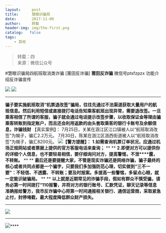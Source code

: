 ```yaml
---
layout:     post
title:      慧眼识骗局
date:       2017-11-09
author:     转载
header-img: img/the-first.png
catalog:   false
tags:
    - 其他
---
```


<blockquote><p>转载：四<br>
来源：微信公众号</p></blockquote>

#慧眼识骗局四航班取消类诈骗
[莆田反诈骗]
**莆田反诈骗**
微信号ptsfzpzx
功能介绍反诈骗宣传

![]({{site.baseurl}}/postimg/oxzC2q0blKjpmBJ5bAcZMY2Kcxd8c5lzVnmKOgN12pJ177fV53Kk5u4LicP72eHKxfgDpmL3dmlTdYYETicOBHMQ.gif)
![]({{site.baseurl}}/postimg/oxzC2q0blKjAJiaABoNC8ha4GHXbH5ibZ2P7zibBsxOofPxRLvGPKv7A6byD2JFwMXQoetZKOdewPib0AYicpkPH2gw.jpeg)
****
**骗子要实施航班取消“机票退改签”骗局，往往先通过不法渠道获取大量用户的航班信息。然后利用短信或直接拨打电话告知乘客航班出现异常，需要退改签。一旦乘客相信了所谓的客服，骗子就会通过电话提示改签步骤，以收取保证金等理由骗乘客转账到指定账户，而且还会利用返款的由头套取乘客的银行卡账号及余额信息，诈骗钱财**
【真实案例】：
7月25日，关某在涵江区江口镇被人以“航班取消改签”为幌子，骗汇2.2万元。
7月30日，陈某在涵江区涵西街道被人以“航班取消改签”为幌子，骗汇8200元。
![]({{site.baseurl}}/postimg/oxzC2q0blKhOM3orUemD9aPdaxvqutPMjibXo0KvphMwAiamkia3hHe7SkNFTjUIhBOe9Rh92BiaK01f35H3Whn8Dg.jpeg)**【警方提醒】：**
**1.如需查询机票订单状况，应通过机场正规网站或者票据上提供的官方客服电话来查询；**
**
**
**2.即便对方可以提供你的详细个人信息，也不要轻易相信，要仔细询问对方，提高警惕，不泄****露，不转账。**
**
**
**最后还是要提醒大家，不管是现实诈骗还是网络诈骗，骗子最终的核心或者共同点都是一个骗字，只要我们多加强防范心理，切实做到“三不一要”：不轻信、不透露、不转账；要及时报案。多提高一些警惕，多留点心眼，就一定能识破骗局。**
**
**
**以上就是近期常见的诈骗手段，假如有群众不慎受骗，请务必第一时间拨打“110报警，并将对方的银行账号、汇款凭证，聊天记录等信息准确报给警方，我市反诈骗中心将第一时间通报相关银行、通信运营商，采取紧急止付，封停堵截，最大程度降低群众财产损失。**
****
![]({{site.baseurl}}/postimg/oxzC2q0blKjAJiaABoNC8ha4GHXbH5ibZ2FMU8YRvqn3ql56HWklG20KnbGSOQINr2EpLibDKqxse8duDRXZkrKUA.jpeg)
****
![]({{site.baseurl}}/postimg/oxzC2q0blKgLXqKficVK2l5PUibxSHHzAA7UodKKbujbdQPR6sx7Hfb6JtOich5t0h8eaYBoXIw9qopjL2wZugnGw.jpeg)****

